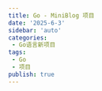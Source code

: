```yaml
---
title: Go - MiniBlog 项目
date: '2025-6-3'
sidebar: 'auto'
categories:
 - Go语言新项目
tags:
 - Go
 - 项目
publish: true
---
```


<LastUpdated />